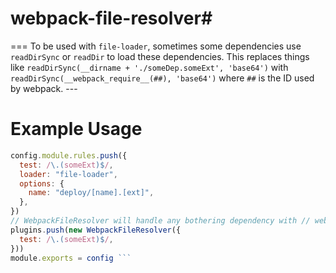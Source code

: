 # webpack-file-resolver#
=== To be used with `file-loader`, sometimes some dependencies use `readDirSync` or `readDir` to load these 
dependencies. This replaces things like `readDirSync(__dirname + './someDep.someExt', 'base64')` with 
`readDirSync(__webpack_require__(##), 'base64')` where `##` is the ID used by webpack. ---
#  Example Usage
```js var WebpackFileResolver = require('webpack-file-resolver') // The File Loader handles the file 
config.module.rules.push({
  test: /\.(someExt)$/,
  loader: "file-loader",
  options: {
    name: "deploy/[name].[ext]",
  },
})
// WebpackFileResolver will handle any bothering dependency with // webpack's reliable matching 
plugins.push(new WebpackFileResolver({
  test: /\.(someExt)$/,
}))
module.exports = config ```
